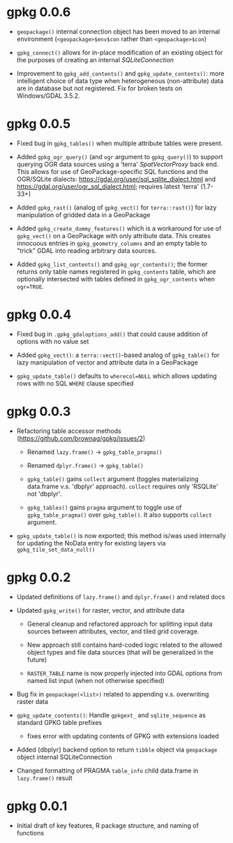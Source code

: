 # gpkg 0.0.6

 - `geopackage()` internal connection object has been moved to an internal environment (`<geopackage>$env$con` rather than `<geopackage>$con`)
 
 - `gpkg_connect()` allows for in-place modification of an existing object for the purposes of creating an internal _SQLiteConnection_

 - Improvement to `gpkg_add_contents()` and `gpkg_update_contents()`: more intelligent choice of data type when heterogeneous (non-attribute) data are in database but not registered. Fix for broken tests on Windows/GDAL 3.5.2.

# gpkg 0.0.5

 - Fixed bug in `gpkg_tables()` when multiple attribute tables were present.
 
 - Added `gpkg_ogr_query()` (and `ogr` argument to `gpkg_query()`) to support querying OGR data sources using a 'terra' _SpatVectorProxy_ back end. This allows for use of GeoPackage-specific SQL functions and the OGR/SQLite dialects: <https://gdal.org/user/sql_sqlite_dialect.html> and <https://gdal.org/user/ogr_sql_dialect.html>; requires latest 'terra' (1.7-33+)
 
 - Added `gpkg_rast()` (analog of `gpkg_vect()` for `terra::rast()`) for lazy manipulation of gridded data in a GeoPackage
 
 - Added `gpkg_create_dummy_features()` which is a workaround for use of `gpkg_vect()` on a GeoPackage with only attribute data. This creates innocuous entries in `gpkg_geometry_columns` and an empty table to "trick" GDAL into reading arbitrary data sources.
 
 - Added `gpkg_list_contents()` and `gpkg_ogr_contents()`; the former returns only table names registered in `gpkg_contents` table, which are optionally intersected with tables defined in `gpkg_ogr_contents` when `ogr=TRUE`.
 
# gpkg 0.0.4

 - Fixed bug in `.gpkg_gdaloptions_add()` that could cause addition of options with no value set
 
 - Added `gpkg_vect()`: a `terra::vect()`-based analog of `gpkg_table()` for lazy manipulation of vector and attribute data in a GeoPackage
 
 - `gpkg_update_table()` defaults to `wherecol=NULL` which allows updating rows with no SQL `WHERE` clause specified

# gpkg 0.0.3

 - Refactoring table accessor methods (https://github.com/brownag/gpkg/issues/2)
 
   - Renamed `lazy.frame()` -> `gpkg_table_pragma()`
  
   - Renamed `dplyr.frame()` -> `gpkg_table()`
   
   - `gpkg_table()` gains `collect` argument (toggles materializing data.frame v.s. 'dbplyr' approach). `collect` requires only 'RSQLite' not 'dbplyr'.
   
   - `gpkg_tables()` gains `pragma` argument to toggle use of `gpkg_table_pragma()` over `gpkg_table()`. It also supports `collect` argument. 
   
 - `gpkg_update_table()` is now exported; this method is/was used internally for updating the NoData entry for existing layers via `gpkg_tile_set_data_null()`

# gpkg 0.0.2

* Updated definitions of `lazy.frame()` and `dplyr.frame()` and related docs

* Updated `gpkg_write()` for raster, vector, and attribute data

  * General cleanup and refactored approach for splitting input data sources between attributes, vector, and tiled grid coverage. 
  
  * New approach still contains hard-coded logic related to the allowed object types and file data sources (that will be generalized in the future)
  
  * `RASTER_TABLE` name is now properly injected into GDAL options from named list input (when not otherwise specified)

* Bug fix in `geopackage(<list>)` related to appending v.s. overwriting raster data

* `gpkg_update_contents()`: Handle `gpkgext_` and `sqlite_sequence` as standard GPKG table prefixes  
  * fixes error with updating contents of GPKG with extensions loaded
  
* Added {dbplyr} backend option to return `tibble` object via `geopackage` object internal SQLiteConnection

* Changed formatting of PRAGMA `table_info` child data.frame in `lazy.frame()` result

# gpkg 0.0.1

* Initial draft of key features, R package structure, and naming of functions
